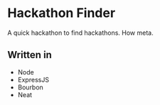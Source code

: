 Hackathon Finder
================

A quick hackathon to find hackathons. How meta.

## Written in 

- Node
- ExpressJS
- Bourbon
- Neat